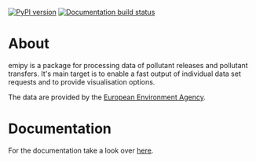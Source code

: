 [![PyPI version](https://img.shields.io/pypi/v/calliope.svg?style=flat-square)](https://pypi.org/project/emipy/)
[![Documentation build status](https://img.shields.io/readthedocs/calliope.svg?style=flat-square)](https://readthedocs.org/projects/emipy/builds/)

# About
emipy is a package for processing data of pollutant releases and pollutant transfers.
It's main target is to enable a fast output of individual data set requests and to provide visualisation options.

The data are provided by the [European Environment Agency](https://www.eea.europa.eu/data-and-maps/data/member-states-reporting-art-7-under-the-european-pollutant-release-and-transfer-register-e-prtr-regulation-23).

# Documentation
For the documentation take a look over [here](https://emipy.readthedocs.io/en/latest/).


